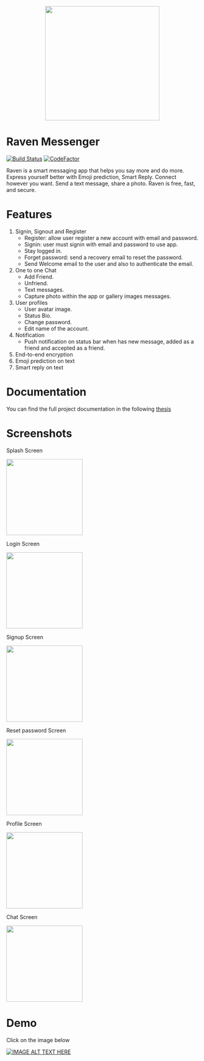 <p align="center"> 
<img src="https://github.com/SabraTech/Bot-Assistant-Messenger/blob/master/DocData/Logo.png" width="300px">
</p>

# Raven Messenger

[![Build Status](https://travis-ci.com/SabraTech/Bot-Assistant-Messenger.svg?token=j6p6yigJthYN7GFd3EEY&branch=master)](https://travis-ci.com/SabraTech/Bot-Assistant-Messenger)
[![CodeFactor](https://www.codefactor.io/repository/github/sabratech/bot-assistant-messenger/badge)](https://www.codefactor.io/repository/github/sabratech/bot-assistant-messenger)

Raven is a smart messaging app that helps you say more and do more.
Express yourself better with Emoji prediction, Smart Reply.
Connect however you want. Send a text message, share a photo.
Raven is free, fast, and secure. 

# Features
1. Signin, Signout and Register
    - Register: allow user register a new account with email and password.
    - Signin: user must signin with email and password to use app.
    - Stay logged in.
    - Forget password: send a recovery email to reset the password.
    - Send Welcome email to the user and also to authenticate the email.
1. One to one Chat
    - Add Friend.
    - Unfriend.
    - Text messages.
    - Capture photo within the app or gallery images messages.
1. User profiles
    - User avatar image.
    - Status Bio.
    - Change password.
    - Edit name of the account.
1. Notification
    - Push notification on status bar when has new message, added as a friend and accepted as a friend.
1. End-to-end encryption
1. Emoji prediction on text
1. Smart reply on text


# Documentation
You can find the full project documentation in the following [thesis](https://drive.google.com/open?id=1LLqL7eC-qHemsBffHi_oZGxXleqGRnkY)


# Screenshots

Splash Screen

<img src="https://github.com/SabraTech/Bot-Assistant-Messenger/blob/master/DocData/splash-screen.png" width="200px"/>

Login Screen

<img src="https://github.com/SabraTech/Bot-Assistant-Messenger/blob/master/DocData/login-screen.png" width="200px"/>

Signup Screen

<img src="https://github.com/SabraTech/Bot-Assistant-Messenger/blob/master/DocData/signup-screen.png" width="200px"/>

Reset password Screen

<img src="https://github.com/SabraTech/Bot-Assistant-Messenger/blob/master/DocData/reset-screen.png" width="200px"/>

Profile Screen

<img src="https://github.com/SabraTech/Bot-Assistant-Messenger/blob/master/DocData/profile-screen.png" width="200px"/>

Chat Screen

<img src="https://github.com/SabraTech/Bot-Assistant-Messenger/blob/master/DocData/chat1-screen.png" width="200px"/>

# Demo

Click on the image below

[![IMAGE ALT TEXT HERE](https://github.com/SabraTech/Bot-Assistant-Messenger/blob/master/DocData/Demo.png)](https://drive.google.com/open?id=1j9CeCYL8Oo8Fmli-uCFBvy8wApqH-pZ1)